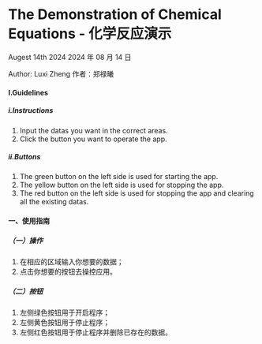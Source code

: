 # The Demonstration of Chemical Equations - 化学反应演示

Augest 14th 2024
2024 年 08 月 14 日

Author: Luxi Zheng
作者：郑禄曦

#### I.Guidelines
##### i.Instructions
1. Input the datas you want in the correct areas.
2. Click the button you want to operate the app.
##### ii.Buttons
1. The green button on the left side is used for starting the app.
2. The yellow button on the left side is used for stopping the app.
3. The red button on the left side is used for stopping the app and clearing all the existing datas. 
#### 一、使用指南
##### （一）操作
1. 在相应的区域输入你想要的数据；
2. 点击你想要的按钮去操控应用。
##### （二）按钮
1. 左侧绿色按钮用于开启程序；
2. 左侧黄色按钮用于停止程序；
3. 左侧红色按钮用于停止程序并删除已存在的数据。